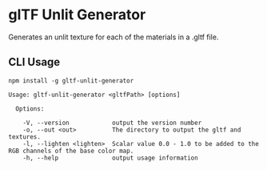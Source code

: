 # glTF Unlit Generator

Generates an unlit texture for each of the materials in a .gltf file.

## CLI Usage

```
npm install -g gltf-unlit-generator
```

```
Usage: gltf-unlit-generator <gltfPath> [options]

  Options:

    -V, --version            output the version number
    -o, --out <out>          The directory to output the gltf and textures.
    -l, --lighten <lighten>  Scalar value 0.0 - 1.0 to be added to the RGB channels of the base color map.
    -h, --help               output usage information
```